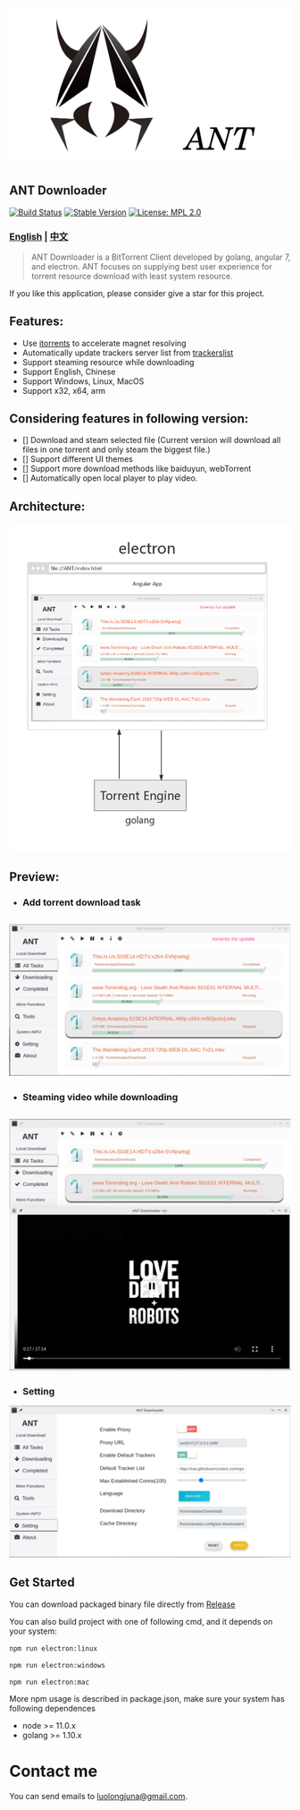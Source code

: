 
![](./src/assets/READEME/logoAndID.png)

## ANT Downloader 

[![Build Status](https://travis-ci.com/anatasluo/ant.svg?branch=master)](https://travis-ci.com/anatasluo/ant)
[![Stable Version](https://img.shields.io/badge/version-1.1.0-blueviolet.svg)](https://img.shields.io/badge/version-1.1.0-blueviolet.svg)
[![License: MPL 2.0](https://img.shields.io/badge/License-MPL%202.0-brightgreen.svg)](https://opensource.org/licenses/MPL-2.0)

### [English](README.md) | [中文](README_zh.md)

> ANT Downloader is a BitTorrent Client developed by golang, angular 7, and electron. ANT focuses on supplying best user experience for torrent resource download with least system resource.  

If you like this application, please consider give a star for this project.
## Features:
- Use [itorrents](https://itorrents.org/) to accelerate magnet resolving
- Automatically update trackers server list from [trackerslist](https://github.com/ngosang/trackerslist)
- Support steaming resource while downloading
- Support English, Chinese
- Support Windows, Linux, MacOS
- Support x32, x64, arm

## Considering features in following version:
- [] Download and steam selected file (Current version will download all files in one torrent and only steam the biggest file.)
- [] Support different UI themes
- [] Support more download methods like baiduyun, webTorrent
- [] Automatically open local player to play video.


## Architecture:
![](./src/assets/READEME/architecture.jpg)

## Preview:
+ ### Add torrent download task
![](./src/assets/READEME/task.png)
--------------

+ ### Steaming video while downloading
![](./src/assets/READEME/steaming.png)
--------------

+ ### Setting
![](./src/assets/READEME/setting.png)

## Get Started

You can download packaged binary file directly from [Release](https://github.com/anatasluo/ant/releases)

You can also build project with one of following cmd, and it depends on your system:
```
npm run electron:linux
``` 

```
npm run electron:windows
``` 

```
npm run electron:mac
``` 

More npm usage is described in package.json, make sure your system has following dependences
+ node >= 11.0.x
+ golang >= 1.10.x

# Contact me
You can send emails to luolongjuna@gmail.com.


